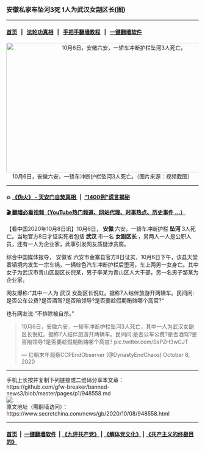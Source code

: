 ### 安徽私家车坠河3死 1人为武汉女副区长(图)
------------------------

#### [首页](https://github.com/gfw-breaker/banned-news3/blob/master/README.md) &nbsp;&nbsp;|&nbsp;&nbsp; [法轮功真相](https://github.com/begood0513/basic/blob/master/README.md)  &nbsp;&nbsp;|&nbsp;&nbsp; [手把手翻墙教程](https://github.com/gfw-breaker/guides/wiki)  &nbsp;&nbsp;|&nbsp;&nbsp; [一键翻墙软件](https://github.com/gfw-breaker/nogfw/blob/master/README.md)  



<div class="article_right" style="fone-color:#000">
 <p style="text-align: center;">
  <img alt="10月6日，安徽六安，一轿车冲断护栏坠河3人死亡。" src="https://img3.secretchina.com/pic/2020/10-8/p2791651a326723343-ss.jpg" style="height:339px; width:600px"/>
  <br>
   10月6日，安徽六安，一轿车冲断护栏坠河3人死亡。（图片来源：视频截图）
   <span id="hideid" name="hideid" style="color:red;display:none;">
    <span href="https://www.secretchina.com">
    </span>
   </span>
  </br>
 </p>
 <div id="txt-mid1-t21-2017">
  

---

#### 💥 [《伪火》 - 天安门自焚真相 ](http://158.247.195.190:10000/videos/blog/weihuo.html)&nbsp; |&nbsp; [“1400例”谎言揭秘  ](http://158.247.195.190:10000/videos/blog/jiexi1400.html)

#### [ 🎬  翻墙必看视频（YouTube热门频道、网站代理、时事热点、历史事件 ...）](https://github.com/gfw-breaker/links/blob/master/banned.md)


  </div>
 </div>
 <p>
  【看中国2020年10月8日讯】10月6日，
  <strong>
   <span href="https://www.secretchina.com/news/gb/tag/安徽" target="_blank">
    安徽
   </span>
  </strong>
  六安，一轿车冲断护栏
  <strong>
   坠河
  </strong>
  3人死亡。当地官方8日才证实死者包括
  <strong>
   武汉
  </strong>
  市一名
  <strong>
   女副区长
  </strong>
  ，另两人一人是公职人员，还有一人为企业家，此事引发网友质疑涉贪腐。
  <span id="hideid" name="hideid" style="color:red;display:none;">
   <span href="https://www.secretchina.com">
   </span>
  </span>
 </p>
 <p>
  综合中国媒体报导，
  <span href="https://zh.wikipedia.org/zh/%E5%AE%89%E5%BE%BD%E7%9C%81" target="_blank">
   安徽省
  </span>
  六安市金寨县官方8日证实，10月6日下午，该县天堂寨镇境内发生一宗车祸，一辆棕色汽车冲断护栏后堕河，车上两男一女身亡。其中女子为武汉市青山区副区长倪某，男子李某为青山区人大干部，另一名男子邹某为企业家。
 </p>
 <p>
  网友爆称:”其中一人为
  <span href="https://www.secretchina.com/news/gb/tag/武汉" target="_blank">
   武汉
  </span>
  女副区长倪虹。据称7人结伴旅游开两辆车。民间问:是否公车公费?是否酒驾?是否陪领导?是否要趁假期贿赂哪个高官?“
 </p>
 <p>
  也有网友说:”不排除被自杀。”
 </p>
 <blockquote class="twitter-tweet">
  <p dir="ltr" lang="zh">
   10月6日，安徽六安，一轿车冲断护栏坠河3人死亡，其中一人为武汉女副区长倪虹。据称7人结伴旅游开两辆车。民间问:是否公车公费?是否酒驾?是否陪领导?是否要趁假期贿赂哪个高官?
   <span href="https://t.co/SsPZH3wCJT">
    pic.twitter.com/SsPZH3wCJT
   </span>
  </p>
  — 红朝末年观察CCPEndObserver (@DynastyEndChaos)
  <span href="https://twitter.com/DynastyEndChaos/status/1314097763290763265?ref_src=twsrc%5Etfw">
   October 8, 2020
  </span>
 </blockquote>
</div>
<hr/>
手机上长按并复制下列链接或二维码分享本文章：<br/>
https://github.com/gfw-breaker/banned-news3/blob/master/pages/p1/948558.md <br/>
<a href='https://github.com/gfw-breaker/banned-news3/blob/master/pages/p1/948558.md'><img src='https://github.com/gfw-breaker/banned-news3/blob/master/pages/p1/948558.md.png'/></a> <br/>
原文地址（需翻墙访问）：https://www.secretchina.com/news/gb/2020/10/08/948558.html


------------------------
#### [首页](https://github.com/gfw-breaker/banned-news3/blob/master/README.md) &nbsp;|&nbsp; [一键翻墙软件](https://github.com/gfw-breaker/nogfw/blob/master/README.md) &nbsp;| [《九评共产党》](https://github.com/gfw-breaker/9ping.md/blob/master/README.md#九评之一评共产党是什么) | [《解体党文化》](https://github.com/gfw-breaker/jtdwh.md/blob/master/README.md) | [《共产主义的终极目的》](https://github.com/gfw-breaker/gczydzjmd.md/blob/master/README.md)


<img src='http://gfw-breaker.win/banned-news3/pages/p1/948558.md' width='0px' height='0px'/>